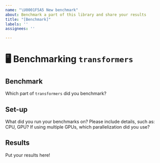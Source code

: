 ```yaml
---
name: "\U0001F5A5 New benchmark"
about: Benchmark a part of this library and share your results
title: "[Benchmark]"
labels: ''
assignees: ''

---
```


# 🖥 Benchmarking `transformers`

## Benchmark

Which part of `transformers` did you benchmark?

## Set-up

What did you run your benchmarks on? Please include details, such as: CPU, GPU? If using multiple GPUs, which parallelization did you use?

## Results

Put your results here!
